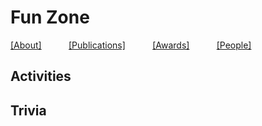 # Fun Zone

[[About]](https://crisclab.github.io/About/)&nbsp;&nbsp;&nbsp;&nbsp;&nbsp;&nbsp;&nbsp;&nbsp;&nbsp;&nbsp;
[[Publications]](https://crisclab.github.io/Publications/)&nbsp;&nbsp;&nbsp;&nbsp;&nbsp;&nbsp;&nbsp;&nbsp;&nbsp;&nbsp;
[[Awards]](https://crisclab.github.io/Awards/)&nbsp;&nbsp;&nbsp;&nbsp;&nbsp;&nbsp;&nbsp;&nbsp;&nbsp;&nbsp;
[[People]](https://crisclab.github.io/People/)
  
## Activities

  
## Trivia
